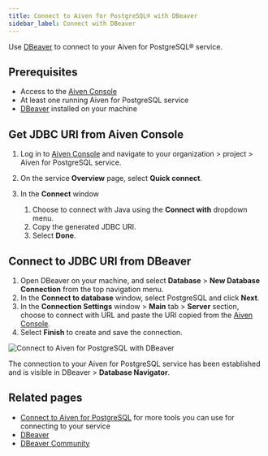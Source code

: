 ```yaml
---
title: Connect to Aiven for PostgreSQL® with DBeaver
sidebar_label: Connect with DBeaver
---
```


Use [DBeaver](https://dbeaver.com/) to connect to your Aiven for PostgreSQL® service.

## Prerequisites

- Access to the [Aiven Console](https://console.aiven.io/)
- At least one running Aiven for PostgreSQL service
- [DBeaver](https://dbeaver.io/download/) installed on your machine

## Get JDBC URI from Aiven Console

1. Log in to [Aiven Console](https://console.aiven.io/) and navigate
   to your organization > project > Aiven for PostgreSQL service.
1. On the service **Overview** page, select **Quick connect**.
1. In the **Connect** window

   1. Choose to connect with Java using the **Connect with**
      dropdown menu.
   1. Copy the generated JDBC URI.
   1. Select **Done**.

## Connect to JDBC URI from DBeaver

1. Open DBeaver on your machine, and select **Database** > **New Database Connection**
   from the top navigation menu.
1. In the **Connect to database** window, select PostgreSQL and click **Next**.
1. In the **Connection Settings** window > **Main** tab > **Server** section,
   choose to connect with URL and paste the URI copied from the
   [Aiven Console](https://console.aiven.io/).
1. Select **Finish** to create and save the connection.

![Connect to Aiven for PostgreSQL with DBeaver](/images/content/products/postgresql/dbeaver-create-connection.png)

The connection to your Aiven for PostgreSQL service has been established and is visible in
DBeaver > **Database Navigator**.

## Related pages

- [Connect to Aiven for PostgreSQL](/docs/products/postgresql/howto/list-code-samples) for
more tools you can use for connecting to your service
- [DBeaver](https://dbeaver.com/)
- [DBeaver Community](https://dbeaver.io/)
